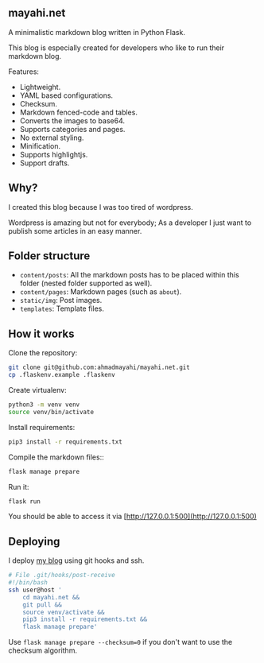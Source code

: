 ## mayahi.net
A minimalistic markdown blog written in Python Flask.

This blog is especially created for developers who like to run their markdown blog. 

Features:
* Lightweight.
* YAML based configurations.
* Checksum.
* Markdown fenced-code and tables.
* Converts the images to base64.
* Supports categories and pages.
* No external styling.
* Minification.
* Supports highlightjs.
* Support drafts.

## Why?
I created this blog because I was too tired of wordpress.

Wordpress is amazing but not for everybody; As a developer I just want to publish some articles in an easy manner.

## Folder structure
* `content/posts`: All the markdown posts has to be placed within this folder (nested folder supported as well).
* `content/pages`: Markdown pages (such as `about`).
* `static/img`: Post images.
* `templates`: Template files.

## How it works
Clone the repository:
```bash
git clone git@github.com:ahmadmayahi/mayahi.net.git
cp .flaskenv.example .flaskenv
```

Create virtualenv:
```bash
python3 -m venv venv
source venv/bin/activate 
```

Install requirements:
```bash
pip3 install -r requirements.txt
```

Compile the markdown files::
```bash
flask manage prepare
```

Run it:
```bash
flask run
```

You should be able to access it via [http://127.0.0.1:500](http://127.0.0.1:500)

## Deploying
I deploy [my blog](https://mayahi.net) using git hooks and ssh.


```bash
# File .git/hooks/post-receive
#!/bin/bash
ssh user@host '
    cd mayahi.net && 
    git pull &&
    source venv/activate &&   
    pip3 install -r requirements.txt && 
    flask manage prepare'
```

Use `flask manage prepare --checksum=0` if you don't want to use the checksum algorithm.